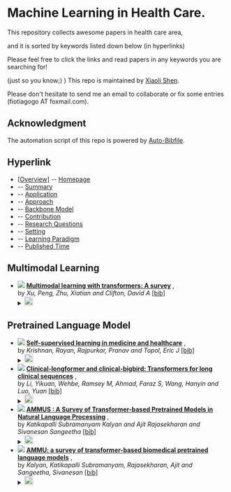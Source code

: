 # Machine Learning in Health Care. 
This repository collects awesome papers in health care area, 

and it is sorted by keywords listed down below (in hyperlinks) 

Please feel free to click the links and read papers in any keywords you are searching for! 

(just so you know;) ) This repo is maintained by [Xiaoli Shen](https://github.com/fiotiagoo). 

Please don't hesitate to send me an email to collaborate or fix some entries (fiotiagogo AT foxmail.com). 

## Acknowledgment 
The automation script of this repo is powered by [Auto-Bibfile](https://github.com/wutong8023/Auto-Bibfile.git).

## Hyperlink 
- [[Overview]](https://github.com/fiotiagoo/Health-Care/tree/main//README.md) -- [Homepage](https://github.com/fiotiagoo/Health-Care/tree/main//README.md)
-  -- [Summary](https://github.com/fiotiagoo/Health-Care/tree/main///./)
-  -- [Application](https://github.com/fiotiagoo/Health-Care/tree/main///application)
-  -- [Approach](https://github.com/fiotiagoo/Health-Care/tree/main///approach)
-  -- [Backbone Model](https://github.com/fiotiagoo/Health-Care/tree/main///backbone_model)
-  -- [Contribution](https://github.com/fiotiagoo/Health-Care/tree/main///contribution)
-  -- [Research Questions](https://github.com/fiotiagoo/Health-Care/tree/main///research_question)
-  -- [Setting](https://github.com/fiotiagoo/Health-Care/tree/main///setting)
-  -- [ Learning Paradigm](https://github.com/fiotiagoo/Health-Care/tree/main///supervision)
-  -- [Published Time](https://github.com/fiotiagoo/Health-Care/tree/main///time)

## Multimodal Learning

- [![](https://img.shields.io/badge/arXiv_preprint_arXiv:2206.06488-2022-blue)](
https://arxiv.org/abs/2206.06488) [**Multimodal learning with transformers: A survey**](
https://arxiv.org/abs/2206.06488) , <br> by *Xu, Peng, Zhu, Xiatian and Clifton, David A* [[bib]](https://github.com/fiotiagoo/Health-Care/tree/main//./bibtex.bib#L231-L243)<br> </details><details><summary><img src=https://github.com/fiotiagoo/Health-Care/tree/main//scripts/svg/copy_icon.png height="20"></summary><pre>```xu2022multimodal```
## Pretrained Language Model

- [![](https://img.shields.io/badge/Nature_Biomedical_Engineering-2022-blue)](https://www.nature.com/articles/s41551-022-00914-1) [**Self-supervised learning in medicine and healthcare**](https://www.nature.com/articles/s41551-022-00914-1) , <br> by *Krishnan, Rayan, Rajpurkar, Pranav and Topol, Eric J* [[bib]](https://github.com/fiotiagoo/Health-Care/tree/main//./bibtex.bib#L63-L75)<br> </details><details><summary><img src=https://github.com/fiotiagoo/Health-Care/tree/main//scripts/svg/copy_icon.png height="20"></summary><pre>```krishnan2022self```
- [![](https://img.shields.io/badge/arXiv_preprint_arXiv:2201.11838-2022-blue)](
https://www.sciencedirect.com/science/article/pii/S1532046421003117
) [**Clinical-longformer and clinical-bigbird: Transformers for long clinical sequences**](
https://www.sciencedirect.com/science/article/pii/S1532046421003117
) , <br> by *Li, Yikuan, Wehbe, Ramsey M, Ahmad, Faraz S, Wang, Hanyin and Luo, Yuan* [[bib]](https://github.com/fiotiagoo/Health-Care/tree/main//./bibtex.bib#L280-L293)<br> </details><details><summary><img src=https://github.com/fiotiagoo/Health-Care/tree/main//scripts/svg/copy_icon.png height="20"></summary><pre>```li2022clinical```
- [![](https://img.shields.io/badge/CoRR-2021-blue)](https://arxiv.org/abs/2108.05542) [**AMMUS : A Survey of Transformer-based Pretrained Models in Natural
Language Processing**](https://arxiv.org/abs/2108.05542) , <br> by *Katikapalli Subramanyam Kalyan and
Ajit Rajasekharan and
Sivanesan Sangeetha* [[bib]](https://github.com/fiotiagoo/Health-Care/tree/main//./bibtex.bib#L77-L98)<br> </details><details><summary><img src=https://github.com/fiotiagoo/Health-Care/tree/main//scripts/svg/copy_icon.png height="20"></summary><pre>```DBLP:journals/corr/abs-2108-05542```
- [![](https://img.shields.io/badge/Journal_of_biomedical_informatics-2021-blue)](
https://www.sciencedirect.com/science/article/pii/S1532046421003117
) [**AMMU: a survey of transformer-based biomedical pretrained language models**](
https://www.sciencedirect.com/science/article/pii/S1532046421003117
) , <br> by *Kalyan, Katikapalli Subramanyam, Rajasekharan, Ajit and Sangeetha, Sivanesan* [[bib]](https://github.com/fiotiagoo/Health-Care/tree/main//./bibtex.bib#L263-L278)<br> </details><details><summary><img src=https://github.com/fiotiagoo/Health-Care/tree/main//scripts/svg/copy_icon.png height="20"></summary><pre>```kalyan2021ammu```